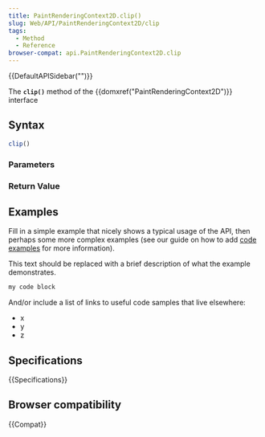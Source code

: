 ```yaml
---
title: PaintRenderingContext2D.clip()
slug: Web/API/PaintRenderingContext2D/clip
tags:
  - Method
  - Reference
browser-compat: api.PaintRenderingContext2D.clip
---
```

{{DefaultAPISidebar("")}}

The **`clip()`** method of the {{domxref("PaintRenderingContext2D")}} interface 

## Syntax

```js
clip()
```

### Parameters



### Return Value



## Examples

Fill in a simple example that nicely shows a typical usage of the API, then perhaps some more complex examples (see our guide on how to add [code examples](/en-US/docs/MDN/Contribute/Structures/Code_examples) for more information).

This text should be replaced with a brief description of what the example demonstrates.

```js
my code block
```

And/or include a list of links to useful code samples that live elsewhere:

*   x
*   y
*   z

## Specifications

{{Specifications}}

## Browser compatibility

{{Compat}}

